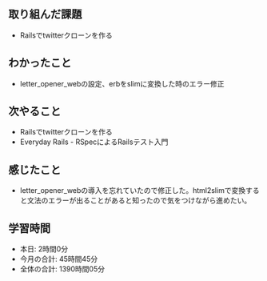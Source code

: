 ## 取り組んだ課題
- Railsでtwitterクローンを作る
## わかったこと
- letter_opener_webの設定、erbをslimに変換した時のエラー修正
## 次やること
- Railsでtwitterクローンを作る
- Everyday Rails - RSpecによるRailsテスト入門
## 感じたこと
- letter_opener_webの導入を忘れていたので修正した。html2slimで変換すると文法のエラーが出ることがあると知ったので気をつけながら進めたい。
## 学習時間
- 本日: 2時間0分
- 今月の合計: 45時間45分
- 全体の合計: 1390時間05分
